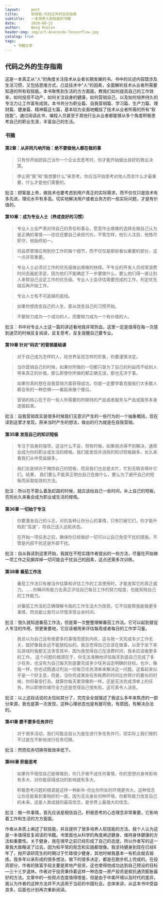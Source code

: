 ```yaml
---
layout:     post
title:      软技能—代码之外的生存指南
subtitle:   一本培养人软技能的书籍
date:       2020-08-21
author:     Wang Ruolan
header-img: img/art-Anaconda-TensorFlow.jpg
catalog: true
tags:
    - 书籍分享
---
```


## 代码之外的生存指南

这是一本真正从“人”的角度关注技术从业者长期发展的书。书中的论述内容既涉及生活习惯，又包括思维方式，凸显技术中“人”的因素，全面解析技术从业者所需要知道的所有软技能。本书聚焦到生活的方方面面，教我们如何提高自己的工作效率，如何投资不动产，如何关注自身的健康，如何营销自己，以及如何培养持久的专注力让工作富有成效。本书共分为职业篇、自我营销篇、学习篇、生产力篇、理财篇、健身篇、精神篇这七篇，基本较为全面地概括了技术从业者所需的所有“软技能”。通过阅读此书，编程人员甚至于其他行业从业者都能够从多个角度积极思考自己的职业生涯，丰富自己的生活。

### 书摘

#### 第2章：从非同凡响开始：绝不要做他人都在做的事 

> 只有你开始把自己当作一个企业去思考时，你才能开始做出良好的商业决策。

> 停止用“我”和“我想要什么”来思考。你应当开始思考对他人而言什么才最重要，什么才是他们需要的。

批注：顾客是上帝，做技术也要考虑到用户真正的实际需求，而不仅仅只是技术有多先进，理论水平有多高。切实地解决用户或者业务方的一些实际问题，才是有价值的。

#### 第10章：成为专业人士（养成良好的习惯）

> 专业人士会严肃对待自己的责任和事业，愿意作出艰难的选择去做自己认为是正确的事情——往往还要自己承担代价。不管怎样，他引人注目，他恪尽职守，他始终如一。

> 将品质管理应用到你工作的每个细节，而不仅仅是那些看似重要的部分，这一点非常重要。

> 专业人士必须对工作的优先级做出艰难的抉择。不专业的开发人员经常浪费时间去画蛇添足，因为他们不能确定下一步要做什么，要么他们得一直让别人来帮自己设定工作的优先级。专业人士会评估需要完成的工作，判定优先级后再开始工作。

> 专业人士有不可逾越的底线。

> 如果你想改变自己的人生，那从改变自己的习惯开始。

> 不要努力成为一个成功的人，而要努力成为一个有价值的人。

批注：书中对专业人士这一篇的讲述看地我非常热血，这里一定是值得在每一次感到迷茫的时候反复阅读，反复思考，反复提醒自己要专业。

#### 第19章 针对“码农”的营销基础课

> 对于自己成为怎样的人，给世界呈现怎样的形象，你要谨慎决定。

> 当你营销自己的时候，如果你所做的一切都只是为了自己的利益而不给别人带来真正的价值，那么即使你所做的都正确无误，那也无济于事。

> 如果你真的想在自我营销方面获得成功，你就一定要学着克服我们大多数人都会有的一种恐惧——看起来像个傻瓜。

> 营销的核心在于将一些人所需要的所期待的产品或者服务与产品或服务本身连接起来。

批注：自我营销其实是很多时候我们无意识产生的一些行为的一个抽象概括，现在读到这里才发现，原来当时产生的想法，做出的行为就是在自我营销。

#### 第35章 发现自己的知识短板

> 专注于自身的强项，这没什么不妥，但有时候，如果弱点得不到解决，通常会成为你的职业或生活的桎梏。我们能发现并消除的知识短板越多，长久来看我们从中受益越多。

> 我们总是倾向于掩饰自己的短板，而且我们也总是太忙，忙到无暇去填补它们。结果， 我们要么不能真正明白自己在做什么，要么为了避开自己的短板而采取低效的方法。

批注：所以在不那么着急赶路的时候，就应该给自己一些时间，补上自己的短板，否则长久来看会成为职业或生活的桎梏。

#### 第36章 一切始于专注

> 你要激发自己的斗志，对抗各种让你分心的事情，只有打破它们，你才能升档到“高速”，将自己送入巡航状态。

> 在开始一项任务之前，确保你已经做好一切可以让自己免受干扰的措施，不管是内部干扰还是外部干扰。 

批注：自从我读到这里开始，我就在不短实践作者提出的一些方法，尽量在开始做一项工作之前摒弃掉一切可能会干扰自己的因素，这点还需多次训练。

#### 第38章  番茄工作法

> 番茄工作法只有被当作估算和评估工作的工具使用时，才能发挥它的真正威力。……你瞬间有能力去真正评估自己每日工作的努力程度，也能知晓自己的工作能力。

> 对番茄工作法的正确理解令我的工作生活大为改观，它不仅能帮我能做更多事情，而且能让我可以尽情享受业余时间。  

批注：很久就知道番茄工作法，但是第一次整整理解番茄工作法。它可以起到督促人专注的作用，但更重要地，它应该被用来评估每周或者每日的工作学习量。

> 我总以为自己没有做更多的事情而感到内疚。这与我一天完成多少工作无关，就好像我永远不能放松似的。我总觉得自己应该在做事，以至于坐下来玩游戏时我都无法享受其中，因为我觉得自己在浪费时间，我本应该做更多的工作。  这个问题的根源在于，你无法准确地评估每天到底自己完成了多少任务，也没有为自己每天到底要完成多少任务设定明确的目标。也许，像我一样，你也试图通过列出一份每日任务清单来解决这一问题。这看起来似乎是一个好主意，但是，当你完成某些任务耗费的时间比你预计的要长的时候，你将备受打击。就算你每天累得像狗一样，还是无法完成清单上的任务，所以即使你竭尽全力还是觉得自己很失败。这可真令人沮丧。 

批注：以上这段话说的太恰如其分了，完完全全就描述了我这么多年来焦虑的一部分来源，我也是第一次发现，这种心理状态也是有据可依，有原因，有解决办法的。

#### 第41章 要不要多任务并行

> 对于很多活动，我们可能会自认为是在进行多任务并行，但实际上我们做的不过是在不断地进行任务切换。

批注：然而任务切换导致效率低下。

#### 第66章 积极思考

> 如果你不相信自己能够做到，你几乎做不成任何事情，你的思想对身体影响有多大、对你能获得成功的影响就有多大。

> 积极思考问题的根源是这样一种新年-你比你所处的环境更伟大。这种信念让你总能看到事物好的一面，因为无论身处何种环境，你都有能力改变自己的未来。这是人类成就的最高信念，是世界上最强大的信念。

批注：做一件事情，首先应该是相信自己。积极思考的心态理念非常重要，它影响着工作和生活的方方面面。

作者从本质上阐述了软技能，并且提供了很多培养人软技能的方法。我个人认为这是一本值得反复阅读的书籍。书里面也从科学的角度阐述健身、维持身体健康的方法和重要性。关于健身，我在很早之前已经形成了自己的态度，所以作者写的这一章我大致略读了过去，因为和平常的观念和实践都很像。我坚持健身到现在已经6年了，抛开读研究生的时期过于忙碌很少健身，其他时候我基本一有机会就去锻炼。我多年以来形成的很多想法，做下的很多决定，都是在跑步机上完成的。在投资部分，作者的致富手段主要是房地产投资，这也使得他成功达到自己预设的目标—三十三岁退休。作者对于投资秉持着这样一种态度—房产投资是抵抗通货膨胀最好的方法。文章中的一些观点态度值得借鉴，但是由于中美环境以及时代的差异，我认为作者的这种方法并不大适用于当前的中国社会。总体来讲，从这本书中受益良多，后面也计划再次重新阅读。